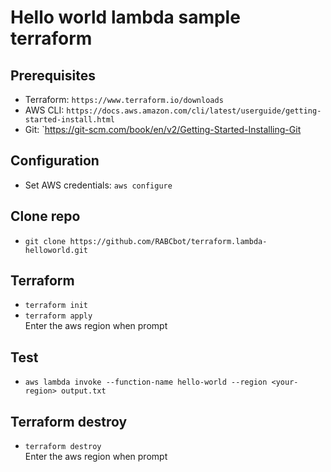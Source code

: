 # Hello world lambda sample terraform

## Prerequisites
- Terraform: `https://www.terraform.io/downloads`
- AWS CLI: `https://docs.aws.amazon.com/cli/latest/userguide/getting-started-install.html`
- Git: `https://git-scm.com/book/en/v2/Getting-Started-Installing-Git

## Configuration
- Set AWS credentials: `aws configure`

## Clone repo
- `git clone https://github.com/RABCbot/terraform.lambda-helloworld.git`

## Terraform
- `terraform init`
- `terraform apply`
</br>Enter the aws region when prompt

## Test
- `aws lambda invoke --function-name hello-world --region <your-region> output.txt`

## Terraform destroy
- `terraform destroy`
</br>Enter the aws region when prompt
